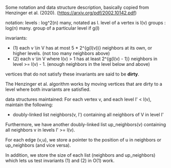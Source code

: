 Some notation and data structure description, basically copied from
Henzinger et al. (2020). (https://arxiv.org/pdf/2002.10142.pdf)

notation:
levels : log^2(n) many, notated as l. level of a vertex is l(v)
groups : log(n) many. group of a particular level if g(l)

invariants:
* (1) each v \in V has at most 5 * 2^{g(l(v))} neighbors at its own, or higher
    levels. (not too many neighbors above)
* (2) each v \in V where l(v) > 1 has at least 2^{g(l(v) - 1)} neighbors in
    level >= l(v) - 1. (enough neighbors in the level below and above)

vertices that do not satisfy these invariants are said to be **dirty**.

The Henzinger et al. algorithm works by moving vertices that are dirty to
a level where both invariants are satisfied.

data structures maintained:
For each vertex v, and each level l' < l(v), maintain the following:
- doubly-linked list neighbors(v, l') containing all neighbors of V in
  level l'

Furthermore, we have another doubly-linked list up_neighbors(v) containing all
neighbors v in levels l' >= l(v).

For each edge (v,u), we store a pointer to the position of u in neighbors or
up_neighbors (and vice versa).

In addition, we store the size of each list (neighbors and up_neighbors) which
lets us test invariants (1) and (2) in O(1) work.
